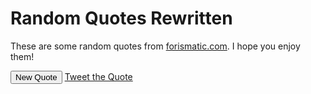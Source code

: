 <div class='container text-center'>
  <h1>Random Quotes Rewritten</h1>
  <p>These are some random quotes from <a href="https://forismatic.com/" target='_blank'>forismatic.com</a>. I hope you enjoy them!</p>
  <button class='btn btn-success'>New Quote</button>
  <a class='btn btn-primary' id='tweet' href='#' target='_blank' role='button'><i class="fa fa-twitter"></i> Tweet the Quote</a>
  <p id='random_quote'></p>
</div>